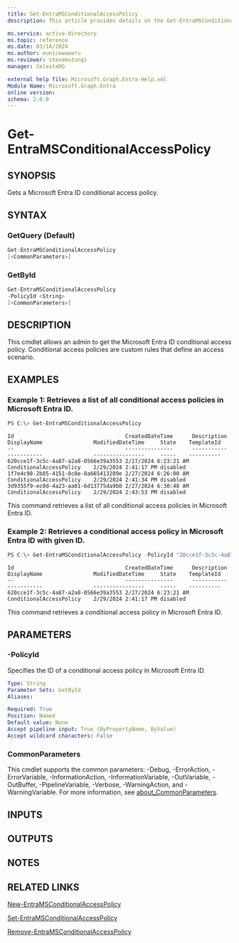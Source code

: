 ```yaml
---
title: Get-EntraMSConditionalAccessPolicy
description: This article provides details on the Get-EntraMSConditionalAccessPolicy command.

ms.service: active-directory
ms.topic: reference
ms.date: 03/14/2024
ms.author: eunicewaweru
ms.reviewer: stevemutungi
manager: CelesteDG

external help file: Microsoft.Graph.Entra-Help.xml
Module Name: Microsoft.Graph.Entra
online version:
schema: 2.0.0
---
```


# Get-EntraMSConditionalAccessPolicy

## SYNOPSIS
Gets a Microsoft Entra ID conditional access policy.

## SYNTAX

### GetQuery (Default)
```powershell
Get-EntraMSConditionalAccessPolicy 
[<CommonParameters>]
```

### GetById
```powershell
Get-EntraMSConditionalAccessPolicy 
-PolicyId <String> 
[<CommonParameters>]
```
## DESCRIPTION
This cmdlet allows an admin to get the Microsoft Entra ID conditional access policy.
Conditional access policies are custom rules that define an access scenario.

## EXAMPLES

### Example 1: Retrieves a list of all conditional access policies in Microsoft Entra ID.
```powershell
PS C:\> Get-EntraMSConditionalAccessPolicy
```

```output
Id                                   CreatedDateTime      Description DisplayName                ModifiedDateTime     State    TemplateId
--                                   ---------------      ----------- -----------                ----------------     -----    ----------
620cce1f-3c5c-4a87-a2a8-0566e39a3553 2/27/2024 6:23:21 AM             ConditionalAccessPolicy    2/29/2024 2:41:17 PM disabled
1f7e4c98-2b85-4151-8c8e-8a665413289e 2/27/2024 6:26:00 AM             ConditionalAccessPolicy    2/29/2024 2:41:34 PM disabled
3d9355f9-ec0d-4a23-aa01-6d13775da9b0 2/27/2024 6:30:48 AM             ConditionalAccessPolicy    2/29/2024 2:43:53 PM disabled
```
This command retrieves a list of all conditional access policies in Microsoft Entra ID.

### Example 2: Retrieves a conditional access policy in Microsoft Entra ID with given ID.
```powershell
PS C:\> Get-EntraMSConditionalAccessPolicy -PolicyId "20cce1f-3c5c-4a87-a2a8-0566e39a3553"
```

```output
Id                                   CreatedDateTime      Description DisplayName                ModifiedDateTime     State    TemplateId
--                                   ---------------      ----------- -----------                ----------------     -----    ----------
620cce1f-3c5c-4a87-a2a8-0566e39a3553 2/27/2024 6:23:21 AM             ConditionalAccessPolicy    2/29/2024 2:41:17 PM disabled
```

This command retrieves a conditional access policy in Microsoft Entra ID.

## PARAMETERS

### -PolicyId
Specifies the ID of a conditional access policy in Microsoft Entra ID.

```yaml
Type: String
Parameter Sets: GetById
Aliases:

Required: True
Position: Named
Default value: None
Accept pipeline input: True (ByPropertyName, ByValue)
Accept wildcard characters: False
```

### CommonParameters
This cmdlet supports the common parameters: -Debug, -ErrorAction, -ErrorVariable, -InformationAction, -InformationVariable, -OutVariable, -OutBuffer, -PipelineVariable, -Verbose, -WarningAction, and -WarningVariable. For more information, see [about_CommonParameters](http://go.microsoft.com/fwlink/?LinkID=113216).

## INPUTS

## OUTPUTS

## NOTES

## RELATED LINKS

[New-EntraMSConditionalAccessPolicy](New-EntraMSConditionalAccessPolicy.md)

[Set-EntraMSConditionalAccessPolicy](Set-EntraMSConditionalAccessPolicy.md)

[Remove-EntraMSConditionalAccessPolicy](Remove-EntraMSConditionalAccessPolicy.md)

